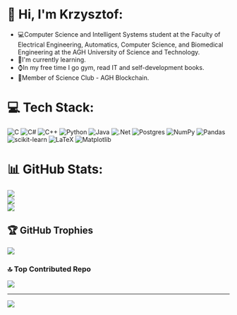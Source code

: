# 💫 Hi, I'm Krzysztof:
- 💻Computer Science and Intelligent Systems student at the Faculty of Electrical Engineering, Automatics, Computer Science, and Biomedical Engineering at the AGH University of Science and Technology.
- 🌱I'm currently learning.
-  ⌚️In my free time I go gym, read IT and self-development books.
-  👾Member of Science Club - AGH Blockchain.


# 💻 Tech Stack:
![C](https://img.shields.io/badge/c-%2300599C.svg?style=for-the-badge&logo=c&logoColor=white) ![C#](https://img.shields.io/badge/c%23-%23239120.svg?style=for-the-badge&logo=csharp&logoColor=white) ![C++](https://img.shields.io/badge/c++-%2300599C.svg?style=for-the-badge&logo=c%2B%2B&logoColor=white) ![Python](https://img.shields.io/badge/python-3670A0?style=for-the-badge&logo=python&logoColor=ffdd54) ![Java](https://img.shields.io/badge/java-%23ED8B00.svg?style=for-the-badge&logo=openjdk&logoColor=white) ![.Net](https://img.shields.io/badge/.NET-5C2D91?style=for-the-badge&logo=.net&logoColor=white) ![Postgres](https://img.shields.io/badge/postgres-%23316192.svg?style=for-the-badge&logo=postgresql&logoColor=white) ![NumPy](https://img.shields.io/badge/numpy-%23013243.svg?style=for-the-badge&logo=numpy&logoColor=white) ![Pandas](https://img.shields.io/badge/pandas-%23150458.svg?style=for-the-badge&logo=pandas&logoColor=white) ![scikit-learn](https://img.shields.io/badge/scikit--learn-%23F7931E.svg?style=for-the-badge&logo=scikit-learn&logoColor=white) ![LaTeX](https://img.shields.io/badge/latex-%23008080.svg?style=for-the-badge&logo=latex&logoColor=white) ![Matplotlib](https://img.shields.io/badge/Matplotlib-%23ffffff.svg?style=for-the-badge&logo=Matplotlib&logoColor=black)
# 📊 GitHub Stats:
![](https://github-readme-stats.vercel.app/api?username=Vexer89&theme=algolia&hide_border=false&include_all_commits=true&count_private=false)<br/>
![](https://github-readme-streak-stats.herokuapp.com/?user=Vexer89&theme=algolia&hide_border=false)<br/>
![](https://github-readme-stats.vercel.app/api/top-langs/?username=Vexer89&theme=algolia&hide_border=false&include_all_commits=true&count_private=false&layout=compact&size_weight=0&count_weight=1)

## 🏆 GitHub Trophies
![](https://github-profile-trophy.vercel.app/?username=Vexer89&theme=radical&no-frame=false&no-bg=false&margin-w=4)

### 🔝 Top Contributed Repo
![](https://github-contributor-stats.vercel.app/api?username=Vexer89&limit=5&theme=dark&combine_all_yearly_contributions=true)

---
[![](https://visitcount.itsvg.in/api?id=Vexer89&icon=0&color=0)](https://visitcount.itsvg.in)

<!-- Proudly created with GPRM ( https://gprm.itsvg.in ) -->

<!--
**Vexer89/Vexer89** is a ✨ _special_ ✨ repository because its `README.md` (this file) appears on your GitHub profile.

Here are some ideas to get you started:

- 🔭 I’m currently working on ...
- 🌱 I’m currently learning ...
- 👯 I’m looking to collaborate on ...
- 🤔 I’m looking for help with ...
- 💬 Ask me about ...
- 📫 How to reach me: ...
- 😄 Pronouns: ...
- ⚡ Fun fact: ...
-->

